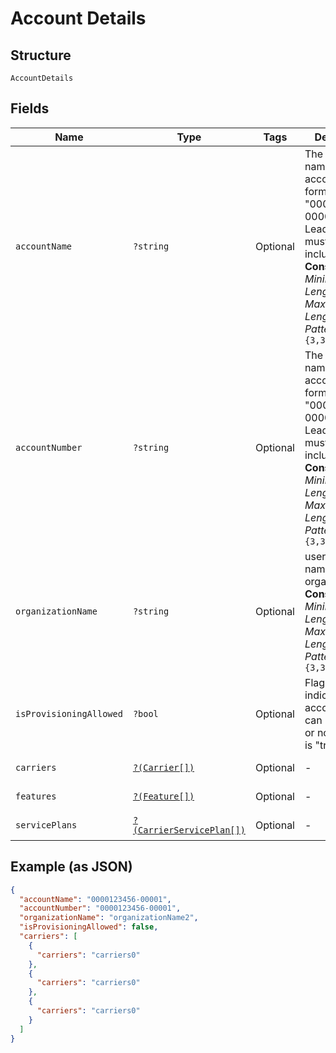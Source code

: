 
# Account Details

## Structure

`AccountDetails`

## Fields

| Name | Type | Tags | Description | Getter | Setter |
|  --- | --- | --- | --- | --- | --- |
| `accountName` | `?string` | Optional | The numeric name of the account, in the format "0000123456-00001". Leading zeros must be included.<br>**Constraints**: *Minimum Length*: `3`, *Maximum Length*: `32`, *Pattern*: `^[0-9-]{3,32}$` | getAccountName(): ?string | setAccountName(?string accountName): void |
| `accountNumber` | `?string` | Optional | The numeric name of the account, in the format "0000123456-00001". Leading zeros must be included.<br>**Constraints**: *Minimum Length*: `3`, *Maximum Length*: `32`, *Pattern*: `^[0-9-]{3,32}$` | getAccountNumber(): ?string | setAccountNumber(?string accountNumber): void |
| `organizationName` | `?string` | Optional | user defined name of organization<br>**Constraints**: *Minimum Length*: `3`, *Maximum Length*: `32`, *Pattern*: `^[0-9]{3,32}$` | getOrganizationName(): ?string | setOrganizationName(?string organizationName): void |
| `isProvisioningAllowed` | `?bool` | Optional | Flag set to indicate if account details can be edited or not. Default is "true". | getIsProvisioningAllowed(): ?bool | setIsProvisioningAllowed(?bool isProvisioningAllowed): void |
| `carriers` | [`?(Carrier[])`](../../doc/models/carrier.md) | Optional | - | getCarriers(): ?array | setCarriers(?array carriers): void |
| `features` | [`?(Feature[])`](../../doc/models/feature.md) | Optional | - | getFeatures(): ?array | setFeatures(?array features): void |
| `servicePlans` | [`?(CarrierServicePlan[])`](../../doc/models/carrier-service-plan.md) | Optional | - | getServicePlans(): ?array | setServicePlans(?array servicePlans): void |

## Example (as JSON)

```json
{
  "accountName": "0000123456-00001",
  "accountNumber": "0000123456-00001",
  "organizationName": "organizationName2",
  "isProvisioningAllowed": false,
  "carriers": [
    {
      "carriers": "carriers0"
    },
    {
      "carriers": "carriers0"
    },
    {
      "carriers": "carriers0"
    }
  ]
}
```


